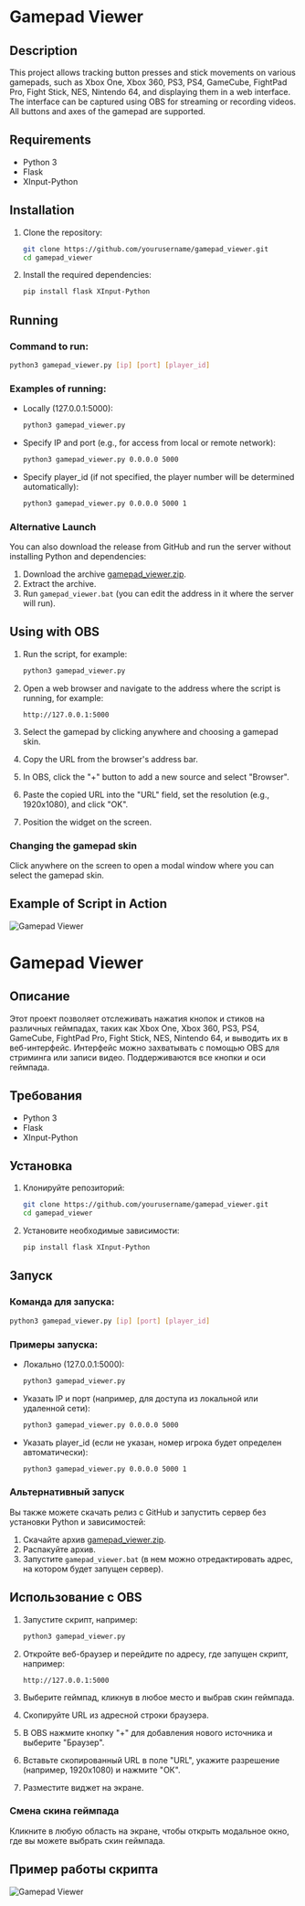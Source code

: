 # Gamepad Viewer

## Description
This project allows tracking button presses and stick movements on various gamepads, such as Xbox One, Xbox 360, PS3, PS4, GameCube, FightPad Pro, Fight Stick, NES, Nintendo 64, and displaying them in a web interface. The interface can be captured using OBS for streaming or recording videos. All buttons and axes of the gamepad are supported.

## Requirements
- Python 3
- Flask
- XInput-Python

## Installation

1. Clone the repository:
    ```sh
    git clone https://github.com/yourusername/gamepad_viewer.git
    cd gamepad_viewer
    ```

2. Install the required dependencies:
    ```sh
    pip install flask XInput-Python
    ```

## Running

### Command to run:

```sh
python3 gamepad_viewer.py [ip] [port] [player_id]
```

### Examples of running:
- Locally (127.0.0.1:5000):
    ```sh
    python3 gamepad_viewer.py
    ```

- Specify IP and port (e.g., for access from local or remote network):
    ```sh
    python3 gamepad_viewer.py 0.0.0.0 5000
    ```

- Specify player_id (if not specified, the player number will be determined automatically):
    ```sh
    python3 gamepad_viewer.py 0.0.0.0 5000 1
    ```

### Alternative Launch
You can also download the release from GitHub and run the server without installing Python and dependencies:

1. Download the archive [gamepad_viewer.zip](https://github.com/jok4r/gamepad_viewer/releases/latest).
2. Extract the archive.
3. Run `gamepad_viewer.bat` (you can edit the address in it where the server will run).

## Using with OBS

1. Run the script, for example:
    ```sh
    python3 gamepad_viewer.py
    ```

2. Open a web browser and navigate to the address where the script is running, for example:
    ```
    http://127.0.0.1:5000
    ```

3. Select the gamepad by clicking anywhere and choosing a gamepad skin.

4. Copy the URL from the browser's address bar.

5. In OBS, click the "+" button to add a new source and select "Browser".

6. Paste the copied URL into the "URL" field, set the resolution (e.g., 1920x1080), and click "OK".

7. Position the widget on the screen.

### Changing the gamepad skin

Click anywhere on the screen to open a modal window where you can select the gamepad skin.

## Example of Script in Action

![Gamepad Viewer](gamepad.png)

# Gamepad Viewer

## Описание
Этот проект позволяет отслеживать нажатия кнопок и стиков на различных геймпадах, таких как Xbox One, Xbox 360, PS3, PS4, GameCube, FightPad Pro, Fight Stick, NES, Nintendo 64, и выводить их в веб-интерфейс. Интерфейс можно захватывать с помощью OBS для стриминга или записи видео. Поддерживаются все кнопки и оси геймпада.

## Требования
- Python 3
- Flask
- XInput-Python

## Установка

1. Клонируйте репозиторий:
    ```sh
    git clone https://github.com/yourusername/gamepad_viewer.git
    cd gamepad_viewer
    ```

2. Установите необходимые зависимости:
    ```sh
    pip install flask XInput-Python
    ```

## Запуск

### Команда для запуска:

```sh
python3 gamepad_viewer.py [ip] [port] [player_id]
```

### Примеры запуска:
- Локально (127.0.0.1:5000):
    ```sh
    python3 gamepad_viewer.py
    ```

- Указать IP и порт (например, для доступа из локальной или удаленной сети):
    ```sh
    python3 gamepad_viewer.py 0.0.0.0 5000
    ```

- Указать player_id (если не указан, номер игрока будет определен автоматически):
    ```sh
    python3 gamepad_viewer.py 0.0.0.0 5000 1
    ```

### Альтернативный запуск
Вы также можете скачать релиз с GitHub и запустить сервер без установки Python и зависимостей:

1. Скачайте архив [gamepad_viewer.zip](https://github.com/jok4r/gamepad_viewer/releases/latest).
2. Распакуйте архив.
3. Запустите `gamepad_viewer.bat` (в нем можно отредактировать адрес, на котором будет запущен сервер).

## Использование с OBS

1. Запустите скрипт, например:
    ```sh
    python3 gamepad_viewer.py
    ```

2. Откройте веб-браузер и перейдите по адресу, где запущен скрипт, например:
    ```
    http://127.0.0.1:5000
    ```

3. Выберите геймпад, кликнув в любое место и выбрав скин геймпада.

4. Скопируйте URL из адресной строки браузера.

5. В OBS нажмите кнопку "+" для добавления нового источника и выберите "Браузер".

6. Вставьте скопированный URL в поле "URL", укажите разрешение (например, 1920x1080) и нажмите "ОК".

7. Разместите виджет на экране.

### Смена скина геймпада

Кликните в любую область на экране, чтобы открыть модальное окно, где вы можете выбрать скин геймпада. 

## Пример работы скрипта

![Gamepad Viewer](gamepad.png)
